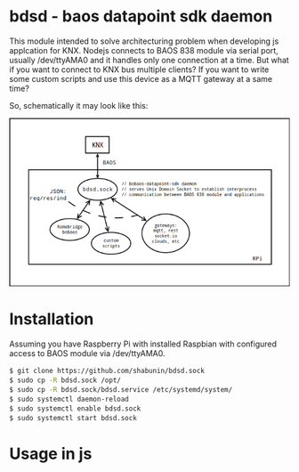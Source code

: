 # bdsd - baos datapoint sdk daemon

This module intended to solve architecturing problem when developing js applcation for KNX.
Nodejs connects to BAOS 838 module via serial port, usually /dev/ttyAMA0 and it handles only one connection at a time.
But what if you want to connect to KNX bus multiple clients? 
If you want to write some custom scripts and use this device as a MQTT gateway at a same time?

So, schematically it may look like this:

![meow](./scheme.png)

# Installation

Assuming you have Raspberry Pi with installed Raspbian with configured access to BAOS module via /dev/ttyAMA0.

```sh
$ git clone https://github.com/shabunin/bdsd.sock
$ sudo cp -R bdsd.sock /opt/
$ sudo cp -R bdsd.sock/bdsd.service /etc/systemd/system/
$ sudo systemctl daemon-reload
$ sudo systemctl enable bdsd.sock
$ sudo systemctl start bdsd.sock
```

# Usage in js